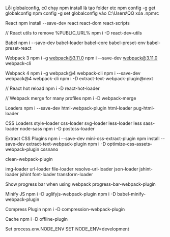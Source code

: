 Lỗi globalconfig, cứ chạy npm install là tạo folder etc
npm config -g get globalconfig
npm config -g set globalconfig 
vào C:\Users\QQ xóa .npmrc

React
npm install --save-dev react react-dom react-scripts

// React utils to remove %PUBLIC_URL%
npm i -D react-dev-utils

Babel
npm i --save-dev babel-loader babel-core babel-preset-env babel-preset-react

Webpack 3
npm i -g webpack@3.11.0
npm i --save-dev webpack@3.11.0 webpack-cli

Webpack 4
npm i -g webpack@4 webpack-cli
npm i --save-dev webpack@4 webpack-cli
npm i -D extract-text-webpack-plugin@next

// React hot reload
npm i -D react-hot-loader

// Webpack merge for many profiles
npm i -D webpack-merge

Loaders
npm i --save-dev html-webpack-plugin html-loader pug-html-loader

CSS Loaders
style-loader css-loader svg-loader 
less-loader less
sass-loader node-sass
npm i -D postcss-loader

Extract CSS Plugins
npm i --save-dev mini-css-extract-plugin
npm install --save-dev extract-text-webpack-plugin
npm i -D optimize-css-assets-webpack-plugin cssnano

clean-webpack-plugin

img-loader url-loader file-loader resolve-url-loader
json-loader jshint-loader jshint  font-loader transform-loader  

Show progress bar when using webpack
progress-bar-webpack-plugin

Minify JS
npm i -D uglifyjs-webpack-plugin
npm i -D babel-minify-webpack-plugin

Compress Plugin
npm i -D compression-webpack-plugin

Cache
npm i -D offline-plugin 


Set process.env.NODE_ENV
SET NODE_ENV=development